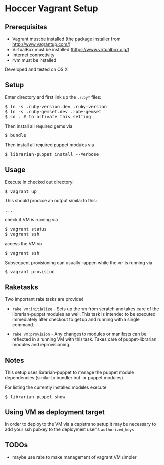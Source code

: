# Hoccer Vagrant Setup

## Prerequisites

* Vagrant must be installed (the package installer from http://www.vagrantup.com/)
* VirtualBox must be installed (https://www.virtualbox.org/)
* Internet connectivity
* rvm must be installed

Developed and tested on OS X

## Setup

Enter directory and first link up the `.ruby*` files:

<pre>
$ ln -s .ruby-version.dev .ruby-version
$ ln -s .ruby-gemset.dev .ruby-gemset
$ cd . # to activate this setting
</pre>

Then install all required gems via

<pre>
$ bundle
</pre>

Then install all required puppet modules via

<pre>
$ librarian-puppet install --verbose
</pre>


## Usage

Execute in checked out directory:
<pre>
$ vagrant up
</pre>

This should produce an output similar to this:
<pre>
...
</pre>

check if VM is running via
<pre>
$ vagrant status
$ vagrant ssh
</pre>

access the VM via
<pre>
$ vagrant ssh
</pre>

Subsequent provisioning can usually happen while the vm is running via
<pre>
$ vagrant provision
</pre>

## Raketasks

Two important rake tasks are provided

* `rake vm:initialize` - Sets up the vm from scratch and takes care of the librarian-puppet modules as well. This task is intended to be executed immediately after checkout to get up and running with a single command.

* `rake vm:provision` - Any changes to modules or manifests can be reflected in a running VM with this task. Takes care of puppet-librarian modules and reprovisioning.

## Notes

This setup uses librarian-puppet to manage the puppet module dependencies (similar to bundler but for puppet modules).

For listing the currently installed modules execute

<pre>
$ librarian-puppet show
</pre>

## Using VM as deployment target

In order to deploy to the VM via a capistrano setup it may be necessary to
add your ssh pubkey to the deployment user's `authorized_keys`

## TODOs

* maybe use rake to make management of vagrant VM simpler
